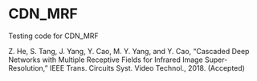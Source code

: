 # CDN_MRF
Testing code for CDN_MRF

Z. He, S. Tang, J. Yang, Y. Cao, M. Y. Yang, and Y. Cao, “Cascaded Deep Networks with Multiple Receptive Fields for Infrared Image Super-Resolution,” IEEE Trans. Circuits Syst. Video Technol., 2018. (Accepted)
